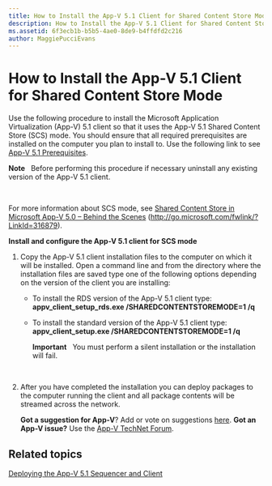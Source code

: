 ```yaml
---
title: How to Install the App-V 5.1 Client for Shared Content Store Mode
description: How to Install the App-V 5.1 Client for Shared Content Store Mode
ms.assetid: 6f3ecb1b-b5b5-4ae0-8de9-b4ffdfd2c216
author: MaggiePucciEvans
---
```


# How to Install the App-V 5.1 Client for Shared Content Store Mode


Use the following procedure to install the Microsoft Application Virtualization (App-V) 5.1 client so that it uses the App-V 5.1 Shared Content Store (SCS) mode. You should ensure that all required prerequisites are installed on the computer you plan to install to. Use the following link to see [App-V 5.1 Prerequisites](app-v-51-prerequisites.md).

**Note**  
Before performing this procedure if necessary uninstall any existing version of the App-V 5.1 client.

 

For more information about SCS mode, see [Shared Content Store in Microsoft App-V 5.0 – Behind the Scenes](http://go.microsoft.com/fwlink/?LinkId=316879) (http://go.microsoft.com/fwlink/?LinkId=316879).

**Install and configure the App-V 5.1 client for SCS mode**

1.  Copy the App-V 5.1 client installation files to the computer on which it will be installed. Open a command line and from the directory where the installation files are saved type one of the following options depending on the version of the client you are installing:

    -   To install the RDS version of the App-V 5.1 client type: **appv\_client\_setup\_rds.exe /SHAREDCONTENTSTOREMODE=1 /q**

    -   To install the standard version of the App-V 5.1 client type: **appv\_client\_setup.exe /SHAREDCONTENTSTOREMODE=1 /q**

        **Important**  
        You must perform a silent installation or the installation will fail.

         

2.  After you have completed the installation you can deploy packages to the computer running the client and all package contents will be streamed across the network.

    **Got a suggestion for App-V**? Add or vote on suggestions [here](http://appv.uservoice.com/forums/280448-microsoft-application-virtualization). **Got an App-V issue?** Use the [App-V TechNet Forum](https://social.technet.microsoft.com/Forums/home?forum=mdopappv).

## Related topics


[Deploying the App-V 5.1 Sequencer and Client](deploying-the-app-v-51-sequencer-and-client.md)

 

 





